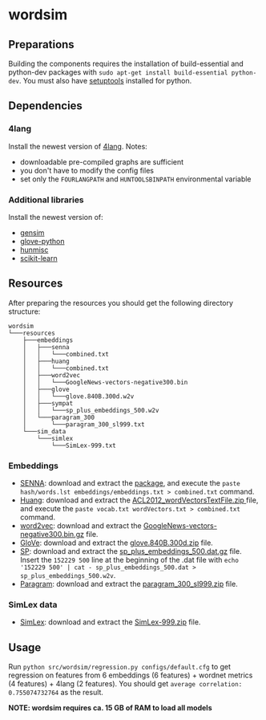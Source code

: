 # wordsim

## Preparations
Building the components requires the installation of build-essential and python-dev packages with `sudo apt-get install build-essential python-dev`.
You must also have [setuptools](https://pypi.python.org/pypi/setuptools) installed for python.

## Dependencies
### 4lang
Install the newest version of [4lang](https://github.com/kornai/4lang). Notes:

* downloadable pre-compiled graphs are sufficient
* you don't have to modify the config files
* set only the `FOURLANGPATH` and `HUNTOOLSBINPATH` environmental variable

### Additional libraries
Install the newest version of:

* [gensim](https://radimrehurek.com/gensim/)
* [glove-python](https://github.com/maciejkula/glove-python)
* [hunmisc](https://github.com/zseder/hunmisc)
* [scikit-learn](http://scikit-learn.org)

## Resources
After preparing the resources you should get the following directory structure:
```
wordsim  
└───resources
    ├───embeddings
    │   ├───senna
    │   │   └───combined.txt
    │   ├───huang
    │   │   └───combined.txt
    │   ├───word2vec
    │   │   └───GoogleNews-vectors-negative300.bin
    │   ├───glove
    │   │   └───glove.840B.300d.w2v
    │   ├───sympat
    │   │   └───sp_plus_embeddings_500.w2v
    │   └───paragram_300
    │       └───paragram_300_sl999.txt
    └───sim_data
        └───simlex
            └───SimLex-999.txt
```

### Embeddings
* [SENNA](http://ronan.collobert.com/senna/): download and extract the [package](http://ronan.collobert.com/senna/download.html), and execute the `paste hash/words.lst embeddings/embeddings.txt > combined.txt` command. 
* [Huang](http://www.socher.org): download and extract the [ACL2012_wordVectorsTextFile.zip ](http://nlp.stanford.edu/~socherr/ACL2012_wordVectorsTextFile.zip) file, and execute the `paste vocab.txt wordVectors.txt > combined.txt` command.
* [word2vec](https://code.google.com/archive/p/word2vec/): download and extract the [GoogleNews-vectors-negative300.bin.gz](https://drive.google.com/file/d/0B7XkCwpI5KDYNlNUTTlSS21pQmM/edit?usp=sharing) file.
* [GloVe](http://nlp.stanford.edu/projects/glove/): download and extract the [glove.840B.300d.zip](http://nlp.stanford.edu/data/glove.840B.300d.zip) file.
* [SP](http://www.cs.huji.ac.il/~roys02/papers/sp_embeddings/sp_embeddings.html/): download and extract the [sp_plus_embeddings_500.dat.gz](http://ie.technion.ac.il/~roiri/data/sp_plus_embeddings_500.dat.gz) file. Insert the `152229 500` line at the beginning of the .dat file with `echo '152229 500' | cat - sp_plus_embeddings_500.dat > sp_plus_embeddings_500.w2v`.
* [Paragram](http://ttic.uchicago.edu/~wieting/): download and extract the [paragram_300_sl999.zip](https://drive.google.com/file/d/0B9w48e1rj-MOck1fRGxaZW1LU2M/view?usp=sharing) file.

### SimLex data
* [SimLex](http://www.cl.cam.ac.uk/~fh295/simlex.html): download and extract the [SimLex-999.zip](http://www.cl.cam.ac.uk/~fh295/SimLex-999.zip) file. 

## Usage
Run `python src/wordsim/regression.py configs/default.cfg` to get regression on features from 6 embeddings (6 features) + wordnet metrics (4 features) + 4lang (2 features). You should get `average correlation: 0.755074732764` as the result.

__NOTE: wordsim requires ca. 15 GB of RAM to load all models__
